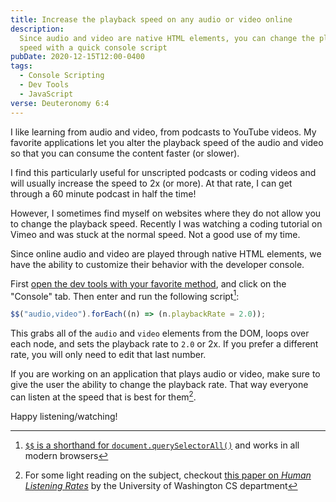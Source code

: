 ```yaml
---
title: Increase the playback speed on any audio or video online
description:
  Since audio and video are native HTML elements, you can change the playing
  speed with a quick console script
pubDate: 2020-12-15T12:00-0400
tags:
  - Console Scripting
  - Dev Tools
  - JavaScript
verse: Deuteronomy 6:4
---
```


I like learning from audio and video, from podcasts to YouTube videos. My
favorite applications let you alter the playback speed of the audio and video so
that you can consume the content faster (or slower).

I find this particularly useful for unscripted podcasts or coding videos and
will usually increase the speed to 2x (or more). At that rate, I can get through
a 60 minute podcast in half the time!

However, I sometimes find myself on websites where they do not allow you to
change the playback speed. Recently I was watching a coding tutorial on Vimeo
and was stuck at the normal speed. Not a good use of my time.

Since online audio and video are played through native HTML elements, we have
the ability to customize their behavior with the developer console.

First [open the dev tools with your favorite method](./how-to-open-dev-tools),
and click on the "Console" tab. Then enter and run the following script[^1]:

```js
$$("audio,video").forEach((n) => (n.playbackRate = 2.0));
```

This grabs all of the `audio` and `video` elements from the DOM, loops over each
node, and sets the playback rate to `2.0` or 2x. If you prefer a different rate,
you will only need to edit that last number.

If you are working on an application that plays audio or video, make sure to
give the user the ability to change the playback rate. That way everyone can
listen at the speed that is best for them[^2].

Happy listening/watching!

[^1]:
    [`$$` is a shorthand for
    `document.querySelectorAll()`](https://developers.google.com/web/tools/chrome-devtools/console/utilities#queryselectorall)
    and works in all modern browsers

[^2]:
    For some light reading on the subject, checkout
    [this paper on _Human Listening Rates_](https://homes.cs.washington.edu/~reinecke//Publications_files/Bragg_CHI2018.pdf)
    by the University of Washington CS department
